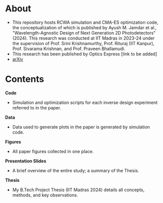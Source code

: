 # About 
- This repository hosts RCWA simulation and CMA-ES optimization code, the conceptualization of which is published by Ayush M. Jamdar et al., "Wavelength-Agnostic Design of Next Generation 2D Photodetectors" (2024). This research was conducted at IIT Madras in 2023-24 under the supervision of Prof. Srini Krishnamurthy, Prof. Rituraj (IIT Kanpur), Prof. Sivarama Krishnan, and Prof. Praveen Bhallamudi. 
- This research has been published by Optics Express [link to be added]
- [arXiv](https://arxiv.org/abs/2408.10601)
  
# Contents
**Code**
- Simulation and optimization scripts for each inverse design experiment referred to in the paper.
   
**Data**
- Data used to generate plots in the paper is generated by simulation code.
  
**Figures**
- All paper figures collected in one place.

**Presentation Slides**
- A brief overview of the entire study; a summary of the Thesis.

**Thesis**
- My B.Tech Project Thesis (IIT Madras 2024) details all concepts, methods, and key observations.



